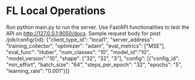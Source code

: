 # FL Local Operations


Run python main.py to run the server.
Use FastAPI functionalities to test the API on http://127.0.0.1:9050/docs.
Sample request body for post /job/config/{id}:
{"client_type_id": "local1",
 "server_address": "training_collector",
 "optimizer": "adam",
 "eval_metrics": ["MSE"],
 "eval_func": "Huber",
 "num_classes": "10",
 "model_id":"10",
 "model_version":"10",
 "shape": ["32", "32", "3"],
 "config": [{"config_id": "min_effort",
   "batch_size": "64",
   "steps_per_epoch": "32",
   "epochs": "5",
   "learning_rate": "0.001"}]}
